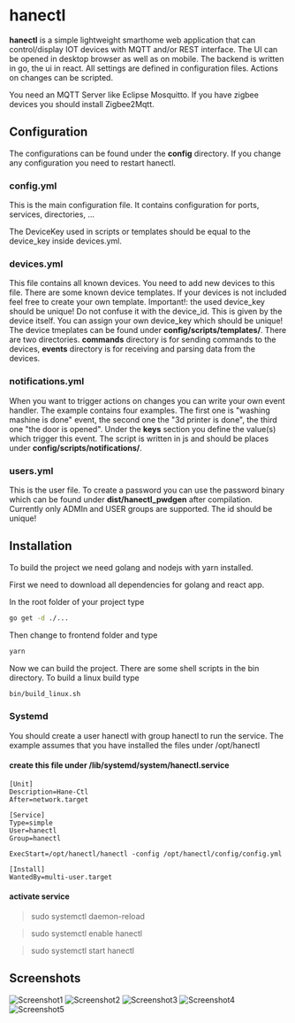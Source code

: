 # hanectl
**hanectl** is a simple lightweight smarthome web application that can control/display IOT devices with MQTT and/or REST interface.
The UI can be opened in desktop browser as well as on mobile.
The backend is written in go, the ui in react.
All settings are defined in configuration files. Actions on changes can be scripted.

You need an MQTT Server like Eclipse Mosquitto.
If you have zigbee devices you should install Zigbee2Mqtt.

## Configuration

The configurations can be found under the **config** directory.
If you change any configuration you need to restart hanectl.

### config.yml
This is the main configuration file. It contains configuration for ports, services, directories, ...

The DeviceKey used in scripts or templates should be equal to the device_key inside
devices.yml.

### devices.yml
This file contains all known devices. You need to add new devices to this file.
There are some known device templates. If your devices is not included feel free to create your own template.
Important!: the used device_key should be unique! Do not confuse it with the device_id. This is given by the device itself.
You can assign your own device_key which should be unique!
The device tmeplates can be found under **config/scripts/templates/**. There are two directories. **commands** directory is for sending commands to the devices,
**events** directory is for receiving and parsing data from the devices.

### notifications.yml
When you want to trigger actions on changes you can write your own event handler. The example contains four examples.
The first one is "washing mashine is done" event, the second one the "3d printer is done", the third one "the door is opened".
Under the **keys** section you define the value(s) which trigger this event. The script is written in js and should be places under **config/scripts/notifications/**.

### users.yml
This is the user file. To create a password you can use the password binary which can be found under **dist/hanectl_pwdgen** after compilation.
Currently only ADMIn and USER groups are supported. The id should be unique!

## Installation
To build the project we need golang and nodejs with yarn installed.

First we need to download all dependencies for golang and react app.

In the root folder of your project type
```sh
go get -d ./...
```

Then change to frontend folder and type
```sh
yarn
```

Now we can build the project. There are some shell scripts in the bin directory.
To build a linux build type
```sh
bin/build_linux.sh
```

### Systemd

You should create a user hanectl with group hanectl to run the service. The example assumes that you have installed the files under /opt/hanectl

#### create this file under /lib/systemd/system/hanectl.service

```
[Unit]
Description=Hane-Ctl
After=network.target

[Service]
Type=simple
User=hanectl
Group=hanectl 

ExecStart=/opt/hanectl/hanectl -config /opt/hanectl/config/config.yml 

[Install]
WantedBy=multi-user.target

```

#### activate service
> sudo systemctl daemon-reload

> sudo systemctl enable hanectl

> sudo systemctl start hanectl

## Screenshots

![Screenshot1](doc/screenshots/hanectl_scr_1.png)
![Screenshot2](doc/screenshots/hanectl_scr_2.png)
![Screenshot3](doc/screenshots/hanectl_scr_3.png)
![Screenshot4](doc/screenshots/hanectl_scr_4.png)
![Screenshot5](doc/screenshots/hanectl_scr_5.png)
